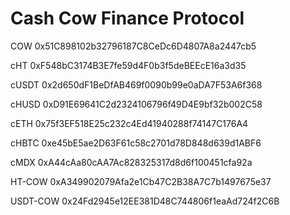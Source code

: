 # Cash Cow Finance Protocol

COW 0x51C898102b32796187C8CeDc6D4807A8a2447cb5

cHT 0xF548bC3174B3E7fe59d4F0b3f5deBEEcE16a3d35

cUSDT 0x2d650dF1BeDfAB469f0090b99e0aDA7F53A6f368

cHUSD 0xD91E69641C2d2324106796f49D4E9bf32b002C58

cETH 0x75f3EF518E25c232c4Ed41940288f74147C176A4

cHBTC 0xe45bE5ae2D63F61c58c2701d78D848d639d1ABF6

cMDX 0xA44cAa80cAA7Ac828325317d8d6f100451cfa92a

HT-COW 0xA349902079Afa2e1Cb47C2B38A7C7b1497675e37

USDT-COW 0x24Fd2945e12EE381D48C744806f1eaAd724f2C6B
